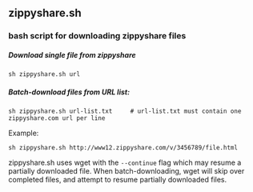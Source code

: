 ## zippyshare.sh
### bash script for downloading zippyshare files

##### Download single file from zippyshare

    sh zippyshare.sh url

##### Batch-download files from URL list:

    sh zippyshare.sh url-list.txt     # url-list.txt must contain one zippyshare.com url per line

Example:

    sh zippyshare.sh http://www12.zippyshare.com/v/3456789/file.html  

zippyshare.sh uses wget with the `--continue` flag which may resume a partially downloaded file. When batch-downloading, wget will skip over completed files, and attempt to resume partially downloaded files.
